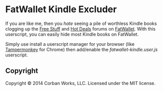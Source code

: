 # FatWallet Kindle Excluder

If you are like me, then you *hate* seeing a pile of worthless Kindle books clogging up the [Free Stuff](http://www.fatwallet.com/forums/free-stuff/?referral=zulugrid) and [Hot Deals](http://www.fatwallet.com/forums/hot-deals/?referral=zulugrid) forums on [FatWallet](http://www.fatwallet.com/?referral=zulugrid). With this userscript, you can easily hide most Kindle books on FatWallet.

Simply use install a userscript manager for your browser (like [Tampermonkey](http://tampermonkey.net/) for Chrome) then add/enable the *fatwallet-kindle.user.js* userscript.

## Copyright

Copyright &copy; 2014 Corban Works, LLC. Licensed under the MIT license.
